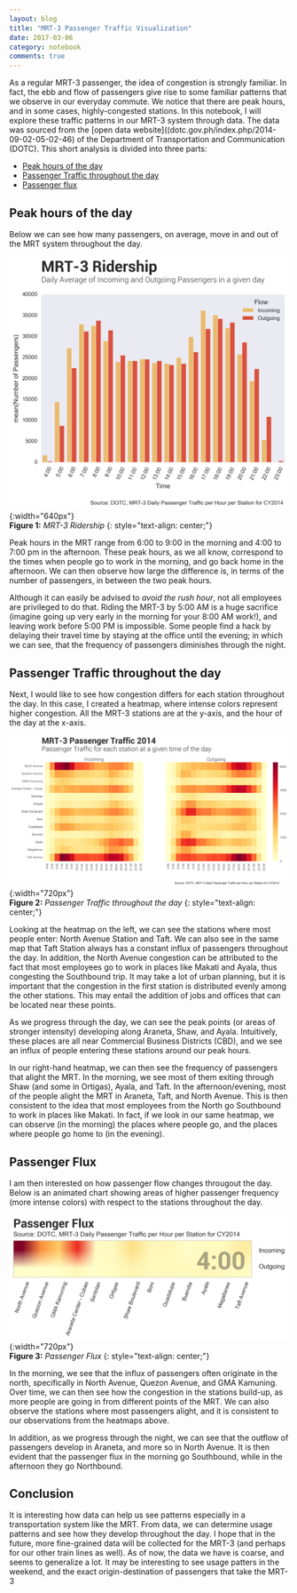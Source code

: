 ```yaml
---
layout: blog
title: "MRT-3 Passenger Traffic Visualization"
date: 2017-03-06
category: notebook
comments: true
---
```


As a regular MRT-3 passenger, the idea of congestion is strongly familiar. In fact, the ebb and flow of passengers give rise to some familiar patterns that we observe in our everyday commute. We notice that there are peak hours, and in some cases, highly-congested stations. In this notebook, I will explore these traffic patterns in our MRT-3 system through data. The data was sourced from the [open data website]((dotc.gov.ph/index.php/2014-09-02-05-02-46) of the Department of Transportation and Communication (DOTC). This short analysis is divided into three parts:

- [Peak hours of the day](#peak-hours-of-the-day)
- [Passenger Traffic throughout the day](#station)
- [Passenger flux](#passenger-flux)

## Peak hours of the day
Below we can see how many passengers, on average, move in and out of the MRT system throughout the day.

![Passenger Count](/res/mrt/ridership.png){:width="640px"}  
__Figure 1:__ _MRT-3 Ridership_
{: style="text-align: center;"}

Peak hours in the MRT range from 6:00 to 9:00 in the morning and 4:00 to 7:00 pm in the afternoon. These peak hours, as we all know, correspond to the times when people go to work in the morning, and go back home in the afternoon. We can then observe how large the difference is, in terms of the number of passengers, in between the two peak hours.

Although it can easily be advised to _avoid the rush hour_, not all employees are privileged to do that. Riding the MRT-3 by 5:00 AM is a huge sacrifice (imagine going up very early in the morning for your 8:00 AM work!), and leaving work before 5:00 PM is impossible. Some people find a hack by delaying their travel time by staying at the office until the evening; in which we can see, that the frequency of passengers diminishes through the night. 

##  <a name="station"></a> Passenger Traffic throughout the day
Next, I would like to see how congestion differs for each station throughout the day. In this case, I created a heatmap, where intense colors represent higher congestion. All the MRT-3 stations are at the y-axis, and the hour of the day at the x-axis.

![Passenger Traffic](/res/mrt/passenger-traffic-01.png){:width="720px"}  
__Figure 2:__ _Passenger Traffic throughout the day_
{: style="text-align: center;"}

Looking at the heatmap on the left, we can see the stations where most people enter: North Avenue Station and Taft. We can also see in the same map that Taft Station always has a constant influx of passengers throughout the day. In addition, the North Avenue congestion can be attributed to the fact that most employees go to work in places like Makati and Ayala, thus congesting the Southbound trip. It may take a lot of urban planning, but it is important that the congestion in the first station is distributed evenly among the other stations. This may entail the addition of jobs and offices that can be located near these points.

As we progress through the day, we can see the peak points (or areas of stronger intensity) developing along Araneta, Shaw, and Ayala. Intuitively, these places are all near Commercial Business Districts (CBD), and we see an influx of people entering these stations around our peak hours.

In our right-hand heatmap, we can then see the frequency of passengers that alight the MRT. In the morning, we see most of them exiting through Shaw (and some in Ortigas), Ayala, and Taft. In the afternoon/evening, most of the people alight the MRT in Araneta, Taft, and North Avenue. This is then consistent to the idea that most employees from the North go Southbound to work in places like Makati. In fact, if we look in our same heatmap, we can observe (in the morning) the places where people go, and the places where people go home to (in the evening). 

## Passenger Flux
I am then interested on how passenger flow changes througout the day. Below is an animated chart showing areas of higher passenger frequency (more intense colors) with respect to the stations throughout the day.

![Passenger Flux](/res/mrt/flux.gif){:width="720px"}  
__Figure 3:__ _Passenger Flux_
{: style="text-align: center;"}

In the morning, we see that the influx of passengers often originate in the north, specifically in North Avenue, Quezon Avenue, and GMA Kamuning. Over time, we can then see how the congestion in the stations build-up, as more people are going in from different points of the MRT. We can also observe the stations where most passengers alight, and it is consistent to our observations from the heatmaps above.

In addition, as we progress through the night, we can see that the outflow of passengers develop in Araneta, and more so in North Avenue. It is then evident that the passenger flux in the morning go Southbound, while in the afternoon they go Northbound.

## Conclusion
It is interesting how data can help us see patterns especially in a transportation system like the MRT. From data, we can determine usage patterns and see how they develop throughout the day. I hope that in the future, more fine-grained data will be collected for the MRT-3 (and perhaps for our other train lines as well). As of now, the data we have is coarse, and seems to generalize a lot. It may be interesting to see usage patters in the weekend, and the exact origin-destination of passengers that take the MRT-3
